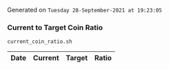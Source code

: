 Generated on `Tuesday 28-September-2021 at 19:23:05`

### Current to Target Coin Ratio
`current_coin_ratio.sh`

Date|Current|Target|Ratio
---|---|---|---
